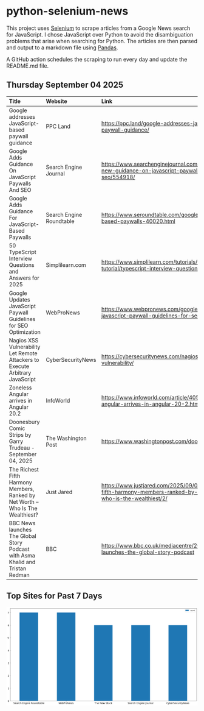 # python-selenium-news

This project uses [Selenium](https://www.seleniumhq.org/) to scrape articles from a Google News search for JavaScript.
I chose JavaScript over Python to avoid the disambiguation problems that arise when searching for Python.
The articles are then parsed and output to a markdown file using [Pandas](https://pandas.pydata.org/).

A GitHub action schedules the scraping to run every day and update the README.md file.

## Thursday September 04 2025


| Title                                                                           | Website                  | Link                                                                                                                |
|:--------------------------------------------------------------------------------|:-------------------------|:--------------------------------------------------------------------------------------------------------------------|
| Google addresses JavaScript-based paywall guidance                              | PPC Land                 | https://ppc.land/google-addresses-javascript-based-paywall-guidance/                                                |
| Google Adds Guidance On JavaScript Paywalls And SEO                             | Search Engine Journal    | https://www.searchenginejournal.com/google-adds-new-guidance-on-javascript-paywalls-and-seo/554918/                 |
| Google Adds Guidance For JavaScript-Based Paywalls                              | Search Engine Roundtable | https://www.seroundtable.com/google-javascript-based-paywalls-40020.html                                            |
| 50 TypeScript Interview Questions and Answers for 2025                          | Simplilearn.com          | https://www.simplilearn.com/tutorials/typescript-tutorial/typescript-interview-questions                            |
| Google Updates JavaScript Paywall Guidelines for SEO Optimization               | WebProNews               | https://www.webpronews.com/google-updates-javascript-paywall-guidelines-for-seo-optimization/                       |
| Nagios XSS Vulnerability Let Remote Attackers to Execute Arbitrary JavaScript   | CyberSecurityNews        | https://cybersecuritynews.com/nagios-xss-vulnerability/                                                             |
| Zoneless Angular arrives in Angular 20.2                                        | InfoWorld                | https://www.infoworld.com/article/4050950/zoneless-angular-arrives-in-angular-20-2.html                             |
| Doonesbury Comic Strips by Garry Trudeau - September 04, 2025                   | The Washington Post      | https://www.washingtonpost.com/doonesbury/                                                                          |
| The Richest Fifth Harmony Members, Ranked by Net Worth – Who Is The Wealthiest? | Just Jared               | https://www.justjared.com/2025/09/01/the-richest-fifth-harmony-members-ranked-by-net-worth-who-is-the-wealthiest/2/ |
| BBC News launches The Global Story Podcast with Asma Khalid and Tristan Redman  | BBC                      | https://www.bbc.co.uk/mediacentre/2025/bbc-news-launches-the-global-story-podcast                                   |
## Top Sites for Past 7 Days

![Graph of Top Sites](https://raw.githubusercontent.com/dan-mba/python-selenium-news/main/last-week.png)
